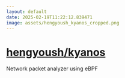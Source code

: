 ```yaml
---
layout: default
date: 2025-02-19T11:22:12.839471
image: assets/hengyoush_kyanos_cropped.png
---
```


# [hengyoush/kyanos](https://github.com/hengyoush/kyanos)

Network packet analyzer using eBPF
